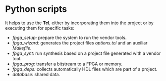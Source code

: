 # Python scripts

It helps to use the **Tcl**, either by incorporating them into the project or by executing them
for specific tasks:
* *fpga_setup:* prepare the system to run the vendor tools.
* *fpga_wizard:* generates the project files *options.tcl* and an auxiliar *Makefile*.
* *fpga_synt*: run synthesis based on a project file generated with a vendor tool.
* *fpga_prog:* transfer a bitstream to a FPGA or memory.
* *fpga_deps:* collects automatically HDL files which are part of a project.
* *database:* shared data.

